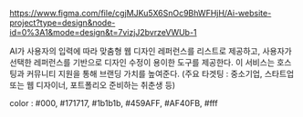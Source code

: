https://www.figma.com/file/cgjMJKu5X6SnOc9BhWFHjH/Ai-website-project?type=design&node-id=0%3A1&mode=design&t=7vizjJ2bvrzeVWUb-1

AI가 사용자의 입력에 따라 맞춤형 웹 디자인 레퍼런스를 리스트로 제공하고, 사용자가 선택한 레퍼런스를 기반으로 디자인 수정이 용이한 도구를 제공한다.
이 서비스는 호스팅과 커뮤니티 지원을 통해 브랜딩 가치를 높여준다. (주요 타겟팅 : 중소기업, 스타트업 또는 웹 디자이너, 포트폴리오 준비하는 취춘생 등) 

color : #000, #171717, #1b1b1b, #459AFF, #AF40FB, #fff
